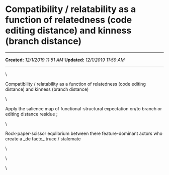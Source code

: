 Compatibility / relatability as a function of relatedness (code editing distance) and kinness (branch distance)
===============================================================================================================

  -------------- ----------------------
  **Created:**   *12/1/2019 11:51 AM*
  **Updated:**   *12/1/2019 11:59 AM*
  -------------- ----------------------

\

Compatibility / relatability as a function of relatedness (code editing
distance) and kinness (branch distance)

\

Apply the salience map of functional-structural expectation on/to branch
or editing distance residue ;

\

Rock-paper-scissor equlibrium between there feature-dominant actors who
create a \_de facto\_ truce / stalemate

\

\

\

 
